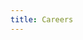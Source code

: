 ```yaml
---
title: Careers
---
```


<head>
	<style>
		.job-list {
          display: grid;
          grid-template-columns: 1fr;
          grid-auto-rows: 1fr;
    	}
		.job {
			vertical-align: top;
			color: #111;
			border: 2px solid gray;
			padding: 10px 10px 10px 30px;
			margin-bottom: 10px;
      width: 95%;
      display: flex;
      flex-direction: column;
		}

    .apply-button {
      margin-top: auto;
    }

    .job {
      border-radius: 5px;
    }

    .job:hover {
      text-decoration: none;
      box-shadow: 0px 0px 5px 3px rgb(0 0 0 / 20%);
    }

    .job:hover .apply-button {
      text-decoration: underline;
    }

	</style>
</head>

# Careers
<img style="width:40%;float:right;margin:15px;" src="/assets/images/team/epoch-team.jpg">
<!-- {: .tex2jax_ignore } -->

## Why Work with Epoch? 
- **You can work remotely from anywhere in the world**: We expect to organise group retreats every 6 months to do in-person coworking, and offer support with visa applications.
- **You can work on crucial problems that directly inform AI governance and strategy**.
- **We do not require degrees or extensive experience with AI or Economics**: Compared to other roles in AI safety, we offer a relatively easy ramp into the field of AI governance and forecasting.
- **You can gain valuable career experience**: Going forward, we will work with prestigious organisations with which you will be affiliated, and release publications relating to our research agenda.

## What We're Looking For
You may be an especially good fit for our team if:
- **You're knowledgeable about economics**, especially statistics and econometrics. We spend a lot of time analysing data and trends, in order to improve our understanding of AI developments.
- **You have experience with data science and programming**, and are comfortable gathering large amounts of data efficiently. 
- **You're comfortable doing independent research**, and are able to think critically. 
- **Are familiar with forecasting, recent AI developments, technical AI safety, or AI governance**.

Bear in mind that **you don't need to know about all of these things to be a strong candidate**. If you think you might be a good fit for us, please apply! If you’re unsure whether this is the right role for you, we strongly encourage you to apply anyway.

*Applications will open in late May*. 

# Open Positions
<!--
<div class="job-list">
  {% assign list = site.data.jobs %}
  {% for item in list %}
  <a href="{{item.url | relative_url}}" class="job">
      <h2>{{ item.title }}</h2>
      <p class="job-summary">{{ item.summary }}</p>
      <div class="apply-button">Learn more and apply</div>
  </a>
  {% endfor %}
</div>
-->

{% assign list = site.data.jobs %}
{% include box_list.html footer="Learn more and apply" %}

